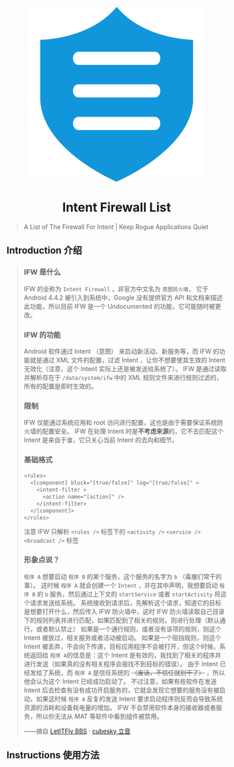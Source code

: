 <p align="center">
<img src="assets/firewalls-1529068049532.svg" alt="Intent Firewall List">
</p>
<h1 align="center">
Intent Firewall List
</h1>



> A List of The Firewall For Intent | Keep Rogue Applications Quiet



## Introduction 介绍

> ### IFW 是什么
>
> IFW 的全称为 `Intent Firewall` ，非官方中文名为 `意图防火墙`， 它于 Android 4.4.2 被引入到系统中，Google 没有提供官方 API 和文档来描述此功能，所以目前 IFW 是一个 Undocumented 的功能，它可能随时被更改。
>
> ### IFW 的功能
>
> Android 软件通过 Intent （意图） 来启动新活动、新服务等，而 IFW 的功能就是通过 XML 文件的配置，过滤 Intent ，让你不想要使其生效的 Intent 无效化（注意，这个 Intent 实际上还是被发送给系统了）。 
> IFW 是通过读取并解析存在于 `/data/system/ifw` 中的 XML 规则文件来进行规则过滤的，所有的配置是即时生效的。
>
> ### 限制
>
> IFW 仅能通过系统应用和 root 访问进行配置，这也是由于需要保证系统防火墙的配置安全。 
> IFW 在处理 Intent 时是**不考虑来源**的，它不去匹配这个 Intent 是来自于谁，它只关心当前 Intent 的去向和细节。
>
> ### 基础格式
>
> ```
> <rules>
>   <[component] block="[true/false]" log="[true/false]" >
>     <intent-filter >
>       <action name="[action]" />
>     </intent-filter>
>   </[component]>
> </rules>
> ```
>
> 注意 IFW 只解析 `<rules />` 标签下的 `<activity />` `<service />` `<broadcast />` 标签
>
> ### 形象点说？
>
> `程序 A` 想要启动 `程序 B` 的某个服务，这个服务的名字为 `b` （毒瘤们常干的事）。 
> 这时候 `程序 A` 就会创建一个 `Intent` ，并在其中声明，我想要启动 `程序 B` 的 `b` 服务，然后通过上下文的 `startService` 或者 `startActivity` 将这个请求发送给系统。 
> 系统接收到请求后，先解析这个请求，知道它的目标是想要打开什么，然后传入 IFW 防火墙中，这时 IFW 防火墙读取自己目录下的规则列表并进行匹配，如果匹配到了相关的规则，则进行处理（默认通行，或者默认禁止）
> 如果是一个通行规则，或者没有该项的规则，则这个 Intent 被放过，相关服务或者活动被启动。
> 如果是一个阻挡规则，则这个 Intent 被丢弃，不会向下传递，目标应用程序不会被打开，但这个时候，系统返回给 `程序 A`的信息是：这个 Intent 是有效的，我找到了相关的程序并进行发送（如果真的没有相关程序会报找不到目标的错误）。
> 由于 Intent 已经发给了系统，而 `程序 A` 是信任系统的 ~~（废话，不信任就别干了）~~ ，所以他会认为这个 Intent 已经成功启动了。
> 不过注意，如果有些软件在发送 Intent 后去检查有没有成功开启服务的，它就会发现它想要的服务没有被启动，如果这时候 `程序 A` 反复的发送 Intent 要求启动程序则反而会导致系统资源的消耗和设备耗电量的增加。 
> IFW 不会禁用软件本身的接收器或者服务，所以你无法从 MAT 等软件中看到组件被禁用。
>
> ——摘自 [LetITFly BBS](https://bbs.letitfly.me/d/395) · [cubesky 立音](https://bbs.letitfly.me/u/18)



## Instructions 使用方法

